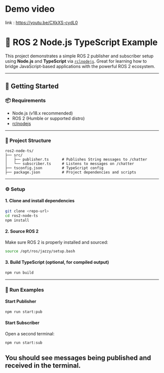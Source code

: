 # Demo video
 link : https://youtu.be/CXkXS-cydL0

# 🤖 ROS 2 Node.js TypeScript Example

This project demonstrates a simple ROS 2 publisher and subscriber setup using **Node.js** and **TypeScript** via [`rclnodejs`](https://github.com/RobotWebTools/rclnodejs). Great for learning how to bridge JavaScript-based applications with the powerful ROS 2 ecosystem.

---

## 🚀 Getting Started

### 📦 Requirements

- Node.js (v18.x recommended)
- ROS 2 (Humble or supported distro)
- [rclnodejs](https://github.com/RobotWebTools/rclnodejs)

---

### 📁 Project Structure

```
ros2-node-ts/
├── src/
│   ├── publisher.ts      # Publishes String messages to /chatter
│   └── subscriber.ts     # Listens to messages on /chatter
├── tsconfig.json         # TypeScript config
├── package.json          # Project dependencies and scripts
```

---

### ⚙️ Setup

#### 1. Clone and install dependencies

```bash
git clone <repo-url>
cd ros2-node-ts
npm install
```

#### 2. Source ROS 2

Make sure ROS 2 is properly installed and sourced:

```bash
source /opt/ros/jazzy/setup.bash
```

#### 3. Build TypeScript (optional, for compiled output)

```bash
npm run build
```

---

### 🧪 Run Examples

#### Start Publisher

```bash
npm run start:pub
```

#### Start Subscriber

Open a second terminal:

```bash
npm run start:sub
```

You should see messages being published and received in the terminal.
---

